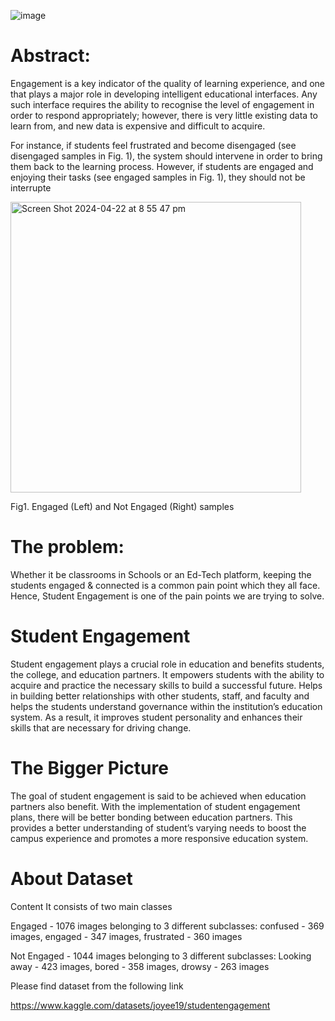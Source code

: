 ![image](https://github.com/HesamoddinHosseini/Student-engagement/assets/89314766/c5363f6f-8112-4852-96cd-d675df3eddf6)




# Abstract:

Engagement is a key indicator of the quality of learning experience, and one that plays a major role in developing intelligent educational interfaces.
Any such interface requires the ability to recognise the level of engagement in order to respond appropriately; however, there is very little existing data to learn from, and new data is expensive and difficult to acquire. 

 For instance, if students feel frustrated and become disengaged (see disengaged samples in Fig. 1), the system should intervene in order to bring them back to the learning process. However, if students are engaged and enjoying their tasks (see engaged samples in Fig. 1), they should not be interrupte

<img width="465" alt="Screen Shot 2024-04-22 at 8 55 47 pm" src="https://github.com/HesamoddinHosseini/Student-engagement/assets/89314766/2f7ed799-f725-4784-9690-489b74105315">


Fig1. Engaged (Left) and Not Engaged (Right) samples
     

# The problem:

Whether it be classrooms in Schools or an Ed-Tech platform, keeping the students engaged & connected is a common pain point which they all face.
Hence, Student Engagement is one of the pain points we are trying to solve. 

# Student Engagement

Student engagement plays a crucial role in education and benefits students, the college, and education partners.
It empowers students with the ability to acquire and practice the necessary skills to build a successful future. Helps in building better relationships with other students, staff, and faculty and helps the students understand governance within the institution’s education system. As a result, it improves student personality and enhances their skills that are necessary for driving change.

# The Bigger Picture

The goal of student engagement is said to be achieved when education partners also benefit. With the implementation of student engagement plans, there will be better bonding between education partners. This provides a better understanding of student’s varying needs to boost the campus experience and promotes a more responsive education system.

# About Dataset

Content
It consists of two main classes

Engaged - 1076 images belonging to 3 different subclasses: confused - 369 images, engaged - 347 images, frustrated - 360 images

Not Engaged - 1044 images belonging to 3 different subclasses: Looking away - 423 images, bored - 358 images, drowsy - 263 images

Please find dataset from the following link

https://www.kaggle.com/datasets/joyee19/studentengagement
